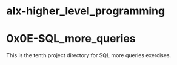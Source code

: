 # alx-higher_level_programming

# 0x0E-SQL_more_queries
This is the tenth project directory for SQL more queries exercises.
